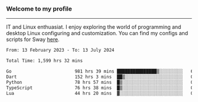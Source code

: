 ### Welcome to my profile

---

IT and Linux enthuasiat. I enjoy exploring the world of programming and desktop Linux configuring and customization. You can find my configs and scripts for Sway [here](https://github.com/uroborosq/mess-of-linux-configurations).

<!-- <div display="block">
 	<img align="left" width="48%" alt="isocalendar" src=".github/metrics/isocalendar_metrics.svg" />
	<img align="center" width="48%" alt="contributions" src=".github/metrics/contributions_metrics.svg" />
	<img align="center" alt="languages" src=".github/metrics/languages_metrics.svg" />
</div> -->

<!-- ![](https://komarev.com/ghpvc/?username=uroborosq&color=success&style=flat-square) -->
<!-- [](https://img.shields.io/github/last-commit/uroborosq/uroborosq?label=Profile%20updated&style=flat-square) -->

<!--START_SECTION:waka-->

```txt
From: 13 February 2023 - To: 13 July 2024

Total Time: 1,599 hrs 32 mins

Go                        981 hrs 39 mins ███████████████▒░░░░░░░░░   60.73 %
Dart                      152 hrs 3 mins  ██▒░░░░░░░░░░░░░░░░░░░░░░   09.41 %
Python                    78 hrs 57 mins  █▒░░░░░░░░░░░░░░░░░░░░░░░   04.89 %
TypeScript                76 hrs 38 mins  █▒░░░░░░░░░░░░░░░░░░░░░░░   04.74 %
Lua                       44 hrs 20 mins  ▓░░░░░░░░░░░░░░░░░░░░░░░░   02.74 %
```

<!--END_SECTION:waka-->
